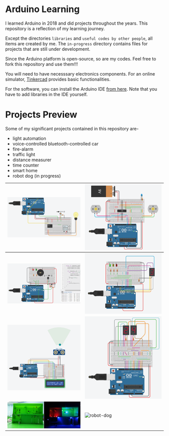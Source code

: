 # Arduino Learning
I learned Arduino in 2018 and did projects throughout the years. This repository is a reflection of my learning journey. 

Except the directories `libraries` and `useful codes by other people`, all items are created by me.
The `in-progress` directory contains files for projects that are still under development.

Since the Arduino platform is open-source, so are my codes. Feel free to fork this repository and use them!!!

You will need to have necesssary electronics components. For an online simulator, [Tinkercad](https://www.tinkercad.com/dashboard/designs/circuits) provides basic functionalities.

For the software, you can install the Arduino IDE [from here](https://www.arduino.cc/en/software/). Note that you have to add libraries in the IDE yourself.

# Projects Preview

Some of my significant projects contained in this repository are-
- light automation
- voice-controlled bluetooth-controlled car
- fire-alarm
- traffic light
- distance measurer
- time counter
- smart home
- robot dog (in progress)

| ![light-automation](./03.%20small%20system-level%20codes/auto_light_up_in_dark_circuit.png) | ![bluetooth-controlled-car](./02.%20components-combination-level%20codes%20(experimental)/car_with_serial_circuit.png) |
|--------------------------------------------------------------------|--------------------------------------------------------------------|
| ![fire-alarm](./03.%20small%20system-level%20codes/fire_alarm_circuit.png) | ![traffic-light](./03.%20small%20system-level%20codes/traffic_light_circuit.png) |
| ![distance-measurer](./03.%20small%20system-level%20codes/ultrasonic_sensor_with_16x2LCD_circuit.png) | ![time-counter](./02.%20components-combination-level%20codes%20(experimental)/7_segment_displays_as_counter_circuit.png) |
| ![smart-home](./04.%20medium%20system-level%20codes/smart_home_KMD_project.png) | ![robot-dog](./in-progress/spot-mini-wannabe.png)|

